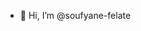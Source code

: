 - 👋 Hi, I’m @soufyane-felate


<!---
soufyane-felate/soufyane-felate is a ✨ special ✨ repository because its `README.md` (this file) appears on your GitHub profile.
You can click the Preview link to take a look at your changes.
--->
